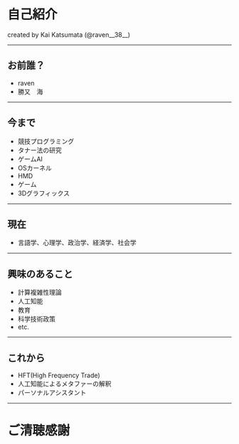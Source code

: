 # 自己紹介

created by  Kai Katsumata (@raven__38__)


---


## お前誰？

* raven
* 勝又　海


---

## 今まで

* 競技プログラミング
* タナー法の研究
* ゲームAI
* OSカーネル
* HMD
* ゲーム
* 3Dグラフィックス

---

## 現在

* 言語学、心理学、政治学、経済学、社会学

---

## 興味のあること

* 計算複雑性理論
* 人工知能
* 教育
* 科学技術政策
* etc.

---

## これから

* HFT(High Frequency Trade)
* 人工知能によるメタファーの解釈
* パーソナルアシスタント

---

# ご清聴感謝
